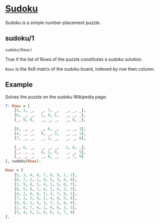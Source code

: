 # [Sudoku](http://en.wikipedia.org/wiki/Sudoku)

Sudoku is a simple number-placement puzzle.


## sudoku/1

`sudoku(Rows)`

True if the list of Rows of the puzzle constitutes a sudoku solution.

`Rows` is the 9x9 matrix of the sudoku board, indexed by row then column.


## Example

Solves the puzzle on the sudoku Wikipedia page:

```prolog
?- Rows = [
	[5, 3, _,   _, 7, _,   _, _, _],
	[6, _, _,   1, 9, 5,   _, _, _],
	[_, 9, 8,   _, _, _,   _, 6, _],

	[8, _, _,   _, 6, _,   _, _, 3],
	[4, _, _,   8, _, 3,   _, _, 1],
	[7, _, _,   _, 2, _,   _, _, 6],

	[_, 6, _,   _, _, _,   2, 8, _],
	[_, _, _,   4, 1, 9,   _, _, 5],
	[_, _, _,   _, 8, _,   _, 7, 9]
], sudoku(Rows).

Rows = [
	[5, 3, 4, 6, 7, 8, 9, 1, 2],
	[6, 7, 2, 1, 9, 5, 3, 4, 8],
	[1, 9, 8, 3, 4, 2, 5, 6, 7],
	[8, 5, 9, 7, 6, 1, 4, 2, 3],
	[4, 2, 6, 8, 5, 3, 7, 9, 1],
	[7, 1, 3, 9, 2, 4, 8, 5, 6],
	[9, 6, 1, 5, 3, 7, 2, 8, 4],
	[2, 8, 7, 4, 1, 9, 6, 3, 5],
	[3, 4, 5, 2, 8, 6, 1, 7, 9]
].
```
